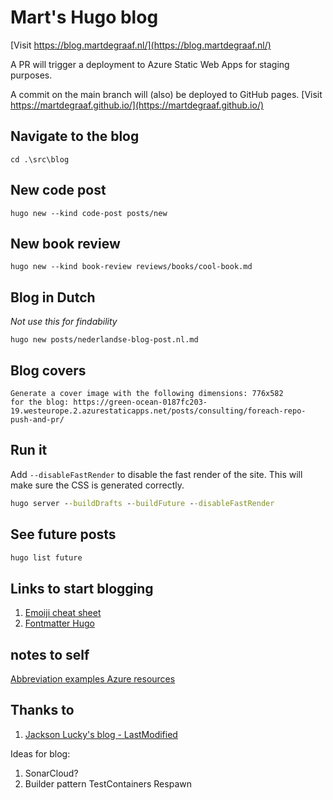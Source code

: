 # Mart's Hugo blog

[Visit https://blog.martdegraaf.nl/](https://blog.martdegraaf.nl/)

A PR will trigger a deployment to Azure Static Web Apps for staging purposes.

A commit on the main branch will (also) be deployed to GitHub pages.
[Visit https://martdegraaf.github.io/](https://martdegraaf.github.io/)

## Navigate to the blog
`cd .\src\blog`

## New code post

`hugo new --kind code-post posts/new`

## New book review

`hugo new --kind book-review reviews/books/cool-book.md`

## Blog in Dutch

_Not use this for findability_

`hugo new posts/nederlandse-blog-post.nl.md`

## Blog covers

```text
Generate a cover image with the following dimensions: 776x582
for the blog: https://green-ocean-0187fc203-19.westeurope.2.azurestaticapps.net/posts/consulting/foreach-repo-push-and-pr/

```


## Run it

Add `--disableFastRender` to disable the fast render of the site. This will make sure the CSS is generated correctly.

```cmd
hugo server --buildDrafts --buildFuture --disableFastRender
```

## See future posts

```cmd
hugo list future
```

## Links to start blogging

1. [Emoiji cheat sheet](https://www.webfx.com/tools/emoji-cheat-sheet/)
1. [Fontmatter Hugo](https://gohugo.io/content-management/front-matter/)

## notes to self

[Abbreviation examples Azure resources](https://learn.microsoft.com/en-us/azure/cloud-adoption-framework/ready/azure-best-practices/resource-abbreviations)

## Thanks to

1. [Jackson Lucky's blog - LastModified](https://www.jacksonlucky.net/posts/use-lastmod-with-papermod/)


Ideas for blog:
1. SonarCloud?
1. Builder pattern TestContainers Respawn
